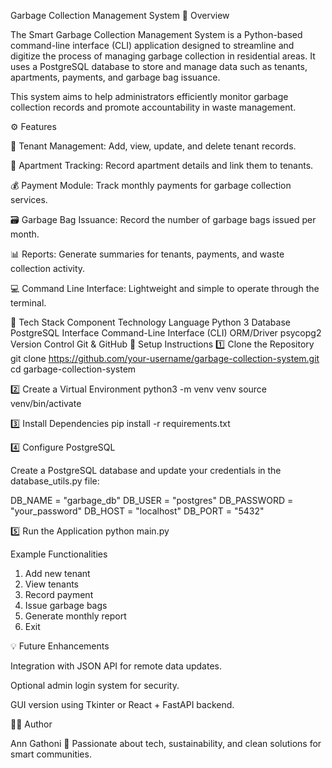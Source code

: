 Garbage Collection Management System
📖 Overview

The Smart Garbage Collection Management System is a Python-based command-line interface (CLI) application designed to streamline and digitize the process of managing garbage collection in residential areas. It uses a PostgreSQL database to store and manage data such as tenants, apartments, payments, and garbage bag issuance.

This system aims to help administrators efficiently monitor garbage collection records and promote accountability in waste management.

⚙️ Features

🧾 Tenant Management: Add, view, update, and delete tenant records.

🏢 Apartment Tracking: Record apartment details and link them to tenants.

💰 Payment Module: Track monthly payments for garbage collection services.

🗃️ Garbage Bag Issuance: Record the number of garbage bags issued per month.

📊 Reports: Generate summaries for tenants, payments, and waste collection activity.

💻 Command Line Interface: Lightweight and simple to operate through the terminal.

🧰 Tech Stack
Component	Technology
Language	Python 3
Database	PostgreSQL
Interface	Command-Line Interface (CLI)
ORM/Driver	psycopg2
Version Control	Git & GitHub
🚀 Setup Instructions
1️⃣ Clone the Repository
git clone https://github.com/your-username/garbage-collection-system.git
cd garbage-collection-system

2️⃣ Create a Virtual Environment
python3 -m venv venv
source venv/bin/activate

3️⃣ Install Dependencies
pip install -r requirements.txt

4️⃣ Configure PostgreSQL

Create a PostgreSQL database and update your credentials in the database_utils.py file:

DB_NAME = "garbage_db"
DB_USER = "postgres"
DB_PASSWORD = "your_password"
DB_HOST = "localhost"
DB_PORT = "5432"

5️⃣ Run the Application
python main.py

 Example Functionalities
1. Add new tenant
2. View tenants
3. Record payment
4. Issue garbage bags
5. Generate monthly report
6. Exit

💡 Future Enhancements

Integration with JSON API for remote data updates.

Optional admin login system for security.

GUI version using Tkinter or React + FastAPI backend.

👨‍💻 Author

Ann Gathoni
💬 Passionate about tech, sustainability, and clean solutions for smart communities.